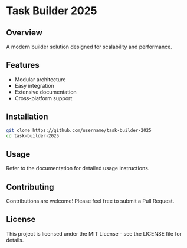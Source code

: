# Task Builder 2025

## Overview
A modern builder solution designed for scalability and performance.

## Features
- Modular architecture
- Easy integration
- Extensive documentation
- Cross-platform support

## Installation
```bash
git clone https://github.com/username/task-builder-2025
cd task-builder-2025
```

## Usage
Refer to the documentation for detailed usage instructions.

## Contributing
Contributions are welcome! Please feel free to submit a Pull Request.

## License
This project is licensed under the MIT License - see the LICENSE file for details.